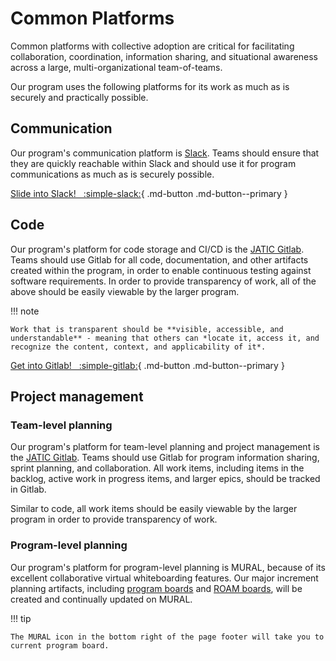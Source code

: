 # Common Platforms

Common platforms with collective adoption are critical for facilitating collaboration, coordination, information sharing, and situational awareness across a large, multi-organizational team-of-teams. 

Our program uses the following platforms for its work as much as is securely and practically possible.

## Communication

Our program's communication platform is [Slack](https://cdaote.slack.com). Teams should ensure that they are quickly reachable within Slack and should use it for program communications as much as is securely possible. 

[Slide into Slack! &nbsp; :simple-slack:](https://cdaote.slack.com){ .md-button .md-button--primary }

## Code

Our program's platform for code storage and CI/CD is the [JATIC Gitlab](https://gitlab.jatic.net). Teams should use Gitlab for all code, documentation, and other artifacts created within the program, in order to enable continuous testing against software requirements. In order to provide transparency of work, all of the above should be easily viewable by the larger program. 

!!! note

    Work that is transparent should be **visible, accessible, and understandable** - meaning that others can *locate it, access it, and recognize the content, context, and applicability of it*. 

[Get into Gitlab! &nbsp; :simple-gitlab:](https://gitlab.jatic.net){ .md-button .md-button--primary }

## Project management

### Team-level planning

Our program's platform for team-level planning and project management is the [JATIC Gitlab](https://gitlab.jatic.net). Teams should use Gitlab for program information sharing, sprint planning, and collaboration. All work items, including items in the backlog, active work in progress items, and larger epics, should be tracked in Gitlab.

Similar to code, all work items should be easily viewable by the larger program in order to provide transparency of work. 

### Program-level planning

Our program's platform for program-level planning is MURAL, because of its excellent collaborative virtual whiteboarding features. Our major increment planning artifacts, including [program boards](https://miro.com/templates/safe-program-board/) and [ROAM boards](https://miro.com/templates/safe-roam-board/), will be created and continually updated on MURAL.

!!! tip

    The MURAL icon in the bottom right of the page footer will take you to current program board.
